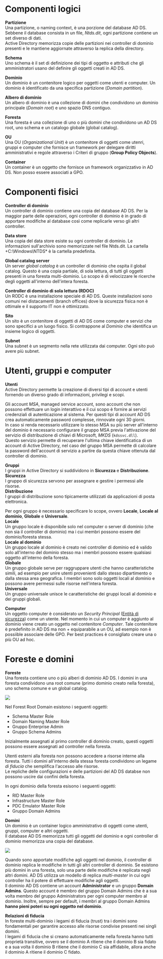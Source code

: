 # Componenti logici
**Partizione**  
Una partizione, o naming context, è una porzione del database AD DS. Sebbene il database consista in un file, *Ntds.dit*, ogni partizione contiene un set diverso di dati.  
Active Directory memorizza copie delle partizioni nei controller di dominio presenti e le mantiene aggiornate attraverso la replica della directory.

**Schema**  
Uno schema è il set di definizione dei tipi di oggetto e attributi che gli amministratori usano del definire gli oggetti creati in AD DS.  

**Dominio**  
Un dominio è un contenitore logico per oggetti come utenti e computer. Un dominio è identificato da una specifica partizione (*Domain partition*).

**Albero di dominio**  
Un albero di dominio è una collezione di domini che condividono un dominio principale (*Domain root*) e uno spazio DNS contiguo.  

**Foresta**  
Una foresta è una collezione di uno o più domini che condividono un AD DS root, uno schema e un catalogo globale (global catalog).  

**OU**  
Una OU (*Organizational Unit*) è un contenitore di oggetti come utenri, gruppi e computer che fornisce un framework per delegare diritti amministrativi e regole attraverso i Criteri di gruppo (**Group Policy Objects**).  

**Container**  
Un container è un oggetto che fornisce un framework organizzativo in AD DS. Non posso essere associati a GPO.  

# Componenti fisici
**Controller di dominio**  
Un controller di dominio contiene una copia del database AD DS. Per la maggior parte delle operazioni, ogni controller di dominio è in grado di apportare modifiche al database così come replicarle verso gli altri controller.  

**Data store**  
Una copia del data store esiste su ogni controller di dominio. Le informazioni sull'archivio sono memorizzate nel file Ntds.dit. La cartella +C:\Windows\NTDS* è la cartella predefinita.  

**Global catalog server**  
Un server *global catalog* è un controller di dominio che ospita il global catalog. Questo è una copia partiale, di sola lettura, di tutti gli oggetti presenti in una foresta multi-dominio. Lo scopo è di velocizzare le ricerche degli oggetti all'interno dell'intera foresta.  

**Controller di dominio di sola lettura (RDOC)**  
Un RODC è una installazione speciale di AD DS. Queste installazioni sono comuni nei distacamenti (branch offices) dove la sicurezza fisica non è ottimale e il supporto IT non è ottimizzato.  

**Sito**  
Un sito è un contenitore di oggetti di AD DS come computer e servizi che sono specifici a un luogo fisico. Si contrappone al *Dominio* che identifica un insieme logico di oggetti.  

**Subnet**  
Una subnet è un segmento nella rete utilizzata dai computer. Ogni sito può avere più subnet.  

# Utenti, gruppi e computer

**Utenti**  
Active Directory permette la creazione di diversi tipi di account e utenti fornendo un diverso grado di informazioni, privilegi e scopi.  

Gli account *MSA*, managed service account, sono account che non possono effettuare un login interattivo e il cui scopo è fornire ai servizi credenziali di autenticazione al sistema. Per questi tipi di account AD DS crea automaticamente password complesse, rinnovate ogni 30 giorni.  
In caso si renda necessario utilizzare lo stesso MSA su più server all'interno del dominio è necessario configurare il gruppo MSA previa l'attivazione del servizio di distribuzione di chiavi di Microsoft, *MKDS* (`kdssvc.dll`).  
Questo servizio permette di recuperare l'ultima chiave identificatica di un account di Active Directory, nel caso del gruppo MSA permette di calcolare la password dell'account di servizio a partire da questa chiave ottenuta dal controller di dominio.  

**Gruppi**  
I gruppi in Active Directory si suddividono in **Sicurezza** e **Distribuzione**.  
**Sicurezza**  
I gruppo di sicurezza servono per assegnare e gestire i permessi alle risorse.  
**Distribuzione**  
I gruppi di distribuzione sono tipicamente utilizzati da applicazioni di posta elettronica.  

Per ogni gruppo è necessario specificare lo scope, ovvero **Locale**, **Locale al dominio**, **Globale** e **Universale**.  
**Locale**  
Un gruppo locale è disponibile solo nel computer o server di dominio (che non sia il controller di dominio) ma i cui membri possono essere del dominio/foresta stessa.  
**Locale al dominio**  
Un gruppo locale al dominio è creato nei controller di dominio ed è valido solo all'interno del dominio stesso ma i membri possono essere qualsiasi oggetto all'interno della foresta.  
**Globale**  
Un gruppo globale serve per raggruppare utenti che hanno caratteristiche simili, ad esempio per unire utenti provenienti dallo stesso dipartimento o dalla stessa area geografica. I membri sono solo oggetti locali al dominio e possono avere permessi sulle risorse nell'intera foresta.  
**Universale**  
Un gruppo universale unisce le caratteristiche dei gruppi locali al dominio e dei gruppi globali.  

**Computer**  
Un oggetto computer è considerato un *Security Principal* ([Entità di sicurezza](https://learn.microsoft.com/it-it/windows-server/identity/ad-ds/manage/understand-security-principals)) come un utente. Nel momento in cui un computer è aggiunto al dominio viene creato un oggetto nel contenitore *Computer*. Tale contenitore è predefinito in AD DS ma non + equiparabile a un OU, ad esempio non è possiible associare delle GPO. Per best practices è consigliato creare una o più OU ad hoc.  

# Foreste e domini

**Foreste**  
Una foresta contiene uno o più alberi di dominio AD DS. I domini in una foresta condividono una root comune (primo dominio creato nella foresta), uno schema comune e un global catalog.

<img src="https://learn.microsoft.com/en-us/training/wwl-windows-server/introduction-to-ad-ds/media/m6-forest-bc4595bc.png">

Nel Forest Root Domain esistono i seguenti oggetti:
- Schema Master Role
- Domain Naming Master Role
- Gruppo Enterprise Admin
- Gruppo Schema Admins

Inizialmente assegnati al primo controller di dominio creato, questi oggetti possono essere assegnati ad controller nella foresta.  

Utenti esterni alla foresta non possono accedere a risorse interne alla foresta. Tutti i domini all'interno della stessa foresta condividono un legame *di fiducia* che semplifica l'accesso alle risorse.  
Le repliche delle configurazioni e delle partizioni del AD DS databse non possono uscire dai confini della foresta.  

In ogni dominio della foresta esisono i seguenti oggetti:
- RID Master Role
- Infrastructure Master Role
- PDC Emulator Master Role
- Gruppo Domain Admins

**Domini**  
Un dominio è un container logico amministrativo di oggetti come utenti, gruppi, computer e altri oggetti.  
Il database AD DS memorizza tutti gli oggetti del dominio e ogni controller di dominio memorizza una copia del database.  

<img src="https://learn.microsoft.com/en-us/training/wwl-windows-server/introduction-to-ad-ds/media/m6-domain-755853b7.png">  

Quando sono apportate modifiche agli oggetti nel dominio, il controller di dominio replica le modifiche in tutti gli altri controller di dominio. Se esistono più domini in una foresta, solo una parte delle modifiche è replicata negli altri domini. AD DS utilizza un modello di replica *multi-master* in cui ogni controller ha il potere di effettuare modifiche agli oggetti.  
Il dominio AD DS contiene un account **Administrator** e un gruppo **Domain Admins**. Questo account è membro del gruppo Domain Admins che è a sua volta membro del gruppo Administrators per ogni computer membro al dominio. Inoltre, sempre per default, i membri al gruppo Domain Admins **hanno pieni poteri su ogni oggetto nel dominio**.  

**Relazioni di fiducia**  
In foreste multi-dominio i legami di fiducia (trust) tra i domini sono fondamentali per garantire accesso alle risorse condivise presenti nei singli domini.  
I legami di fiducia che si creano automaticamente nella foresta hanno tutti proprietà transitive, ovvero se il dominio A ritiene che il dominio B sia fidato e a sua volta il dominio B ritiene che il dominio C sia affidabile, allora anche il dominio A ritiene il dominio C fidato.  
